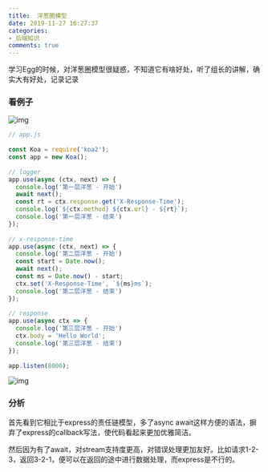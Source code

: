 ```yaml
---
title:  洋葱圈模型
date: 2019-11-27 16:27:37
categories:
- 后端知识
comments: true
---
```


学习Egg的时候，对洋葱圈模型很疑惑，不知道它有啥好处，听了组长的讲解，确实大有好处，记录记录

<!-- more -->

### 看例子

![img](https://img2018.cnblogs.com/blog/1615279/201903/1615279-20190329154916498-1327576312.png)

```js
// app.js
 
const Koa = require('koa2');
const app = new Koa();
 
// logger
app.use(async (ctx, next) => {
  console.log('第一层洋葱 - 开始')
  await next();
  const rt = ctx.response.get('X-Response-Time');
  console.log(`${ctx.method} ${ctx.url} - ${rt}`);
  console.log('第一层洋葱 - 结束')
});
 
// x-response-time
app.use(async (ctx, next) => {
  console.log('第二层洋葱 - 开始')
  const start = Date.now();
  await next();
  const ms = Date.now() - start;
  ctx.set('X-Response-Time', `${ms}ms`);
  console.log('第二层洋葱 - 结束')
});
 
// response
app.use(async ctx => {
  console.log('第三层洋葱 - 开始')
  ctx.body = 'Hello World';
  console.log('第三层洋葱 - 结束')
});
 
app.listen(8000);
```

![img](https://img-blog.csdnimg.cn/20190620232414862.png)

### 分析

首先看到它相比于express的责任链模型，多了async await这样方便的语法，摒弃了express的callback写法，使代码看起来更加优雅简洁。

然后因为有了await，对stream支持度更高，对错误处理更加友好。比如请求1-2-3，返回3-2-1，便可以在返回的途中进行数据处理，而express是不行的。